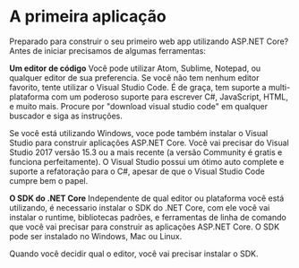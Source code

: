 # A primeira aplicação
Preparado para construir o seu primeiro web app utilizando ASP.NET Core? Antes de iniciar precisamos de algumas ferramentas:

**Um editor de código** Você pode utilizar Atom, Sublime, Notepad, ou qualquer editor de sua preferencia. Se você não tem nenhum editor favorito, tente utilizar o Visual Studio Code. É de graça, tem suporte a multi-plataforma com um poderoso suporte para escrever C#, JavaScript, HTML, e muito mais. Procure por "download visual studio code" em qualquer buscador e siga as instruções.

Se você está utilizando Windows, voce pode também instalar o Visual Studio para construir aplicações ASP.NET Core. Você vai precisar do Visual Studio 2017 versão 15.3 ou a mais recente (a versão Community é gratis e funciona perfeitamente). O Visual Studio possui um ótimo auto complete e suporte a refatoração para o C#, apesar de que o Visual Studio Code cumpre bem o papel.

**O SDK do .NET Core** Independente de qual editor ou plataforma você está utilizando, é necessario instalar o SDK do .NET Core, com ele você vai instalar o runtime, bibliotecas padrões, e ferramentas de linha de comando que você vai precisar para construir as aplicações ASP.NET Core. O SDK pode ser instalado no Windows, Mac ou Linux.

Quando você decidir qual o editor, você vai precisar instalar o SDK.